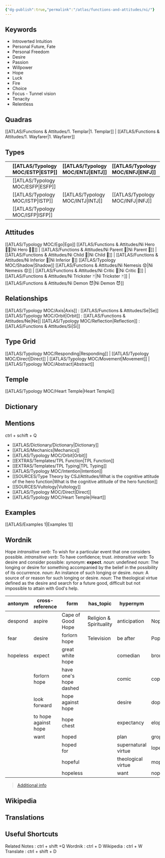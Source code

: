 ```yaml
---
{"dg-publish":true,"permalink":"/atlas/functions-and-attitudes/ni/"}
---
```



## Keywords
- Introverted Intuition 
- Personal Future, Fate
- Personal Freedom 
- Desire
- Passion
- Willpower
- Hope
- Luck
- Fire
- Choice
- Focus - Tunnel vision
- Tenacity
- Relentless

## Quadras
[[ATLAS/Functions & Attitudes/1. Templar\|1. Templar]] | [[ATLAS/Functions & Attitudes/1. Wayfarer\|1. Wayfarer]] 

## Types 

|        |  [[ATLAS/Typology MOC/ESTP\|ESTP]]  |  [[ATLAS/Typology MOC/ENTJ\|ENTJ]]      | [[ATLAS/Typology MOC/ENFJ\|ENFJ]]&nbsp; |
|:---------------|:-----------|:---------------|:---------------|
|        | [[ATLAS/Typology MOC/ESFP\|ESFP]]   |            |            |
|        |  [[ATLAS/Typology MOC/ISTP\|ISTP]]  |  [[ATLAS/Typology MOC/INTJ\|INTJ]]      | [[ATLAS/Typology MOC/INFJ\|INFJ]]       |
|        |  [[ATLAS/Typology MOC/ISFP\|ISFP]]  |            |            |  

## Attitudes
[[ATLAS/Typology MOC/Ego\|Ego]]
[[ATLAS/Functions & Attitudes/Ni Hero 🦸‍♂️\|Ni Hero 🦸‍♂️]] | [[ATLAS/Functions & Attitudes/Ni Parent 🤰\|Ni Parent 🤰]] | [[ATLAS/Functions & Attitudes/Ni Child 🧒\|Ni Child 🧒]] | [[ATLAS/Functions & Attitudes/Ni Inferior 👶\|Ni Inferior 👶]]
[[ATLAS/Typology MOC/Shadow\|Shadow]] 
[[ATLAS/Functions & Attitudes/Ni Nemesis 😟\|Ni Nemesis 😟]] | [[ATLAS/Functions & Attitudes/Ni Critic 👵\|Ni Critic 👵]] | [[ATLAS/Functions & Attitudes/Ni Trickster 🃏\|Ni Trickster 🃏]] | [[ATLAS/Functions & Attitudes/Ni Demon 😈\|Ni Demon 😈]]

## Relationships 
[[ATLAS/Typology MOC/Axis\|Axis]] : [[ATLAS/Functions & Attitudes/Se\|Se]]
[[ATLAS/Typology MOC/Orbit\|Orbit]] : [[ATLAS/Functions & Attitudes/Ne\|Ne]]
[[ATLAS/Typology MOC/Reflection\|Reflection]]  : [[ATLAS/Functions & Attitudes/Si\|Si]]

## Type Grid 
[[ATLAS/Typology MOC/Responding\|Responding]] | [[ATLAS/Typology MOC/Direct\|Direct]] | [[ATLAS/Typology MOC/Movement\|Movement]] | [[ATLAS/Typology MOC/Abstract\|Abstract]] 

## Temple 
[[ATLAS/Typology MOC/Heart Temple\|Heart Temple]]

## Dictionary


## Mentions 
ctrl + schift + Q
- [[ATLAS/Dictionary/Dictionary\|Dictionary]]
- [[ATLAS/Mechanics\|Mechanics]]
- [[ATLAS/Typology MOC/Orbit\|Orbit]]
- [[EXTRAS/Templates/TPL Function\|TPL Function]]
- [[EXTRAS/Templates/TPL Typing\|TPL Typing]]
- [[ATLAS/Typology MOC/Intention\|Intention]]
- [[SOURCES/Type Theory by CSJ/Attitudes/What is the cognitive attitude of the hero function\|What is the cognitive attitude of the hero function]]
- [[SOURCES/Vultology\|Vultology]]
- [[ATLAS/Typology MOC/Direct\|Direct]]
- [[ATLAS/Typology MOC/Heart Temple\|Heart]]

## Examples 
[[ATLAS/Examples 1\|Examples 1]] 


## Wordnik

Hope
*intransitive verb*: To wish for a particular event that one considers possible.
*intransitive verb*: To have confidence; trust.
*intransitive verb*: To desire and consider possible: <i>synonym</i>: <strong> expect</strong>.
*noun*: undefined
*noun*: The longing or desire for something accompanied by the belief in the possibility of its occurrence.
*noun*: An instance of such longing or desire.
*noun*: A source of or reason for such longing or desire.
*noun*: The theological virtue defined as the desire and search for a future good, difficult but not impossible to attain with God's help.

| antonym |cross-reference |form |has_topic |hypernym |rhyme |same-context |synonym |verb-form |
| --- | --- | --- | --- | --- | --- | --- | --- | --- |
| despond | aspire | Cape of Good Hope | Religion & Spirituality | anticipation | Nope | ______i | acceptation | hoped |
| fear | desire | forlorn hope | Television | be after | Pope | address | acception | hopes |
| hopeless | expect | great white hope |  | comedian | bronchoscope | am | ache for | hoping |
|  | forlorn hope | have one's hope dashed |  | comic | cope | chamber | acquiescence |  |
|  | look forward | hope against hope |  | desire | dope | checkerboard | ambition |  |
|  | to hope against hope | hope chest |  | expectancy | elope | danger | anticipate |  |
|  | want | hoped |  | plan | grope | delight | anticipate |  |
|  |  | hoped for |  | supernatural virtue | lope | desire | anticipation |  |
|  |  | hopeful |  | theological virtue | mope | emotion | anticipation |  |
|  |  | hopeless |  | want | nope | expectation | approach |  |

> [Additional info](https://www.wordnik.com/words/hope)

## Wikipedia 


## Translations 


## Useful Shortcuts
Related Notes : ctrl + shift +Q
Wordnik : ctrl + D
Wikipedia : ctrl + W
Translate : ctrl + shift + D 
